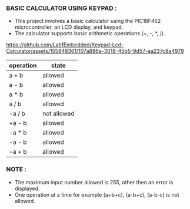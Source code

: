 ### BASIC CALCULATOR USING KEYPAD : 

- This project involves a basic calculator using the PIC18F452 microcontroller, an LCD display, and keypad. 
- The calculator supports basic arithmetic operations (+, -, *, /). 



https://github.com/LatifEmbedded/Keypad-Lcd-Calculator/assets/155848361/107a886e-3018-45b5-9d57-aa237c8a4979


| operation | state |
| --------- | ----- |
| a   +   b | allowed |
| a   -  b  | allowed |
| a   * b   | allowed |
| a   /  b | allowed |
| -a  /  b | not allowed |
| +a  -  b | allowed |
| -a  *  b | allowed |
| -a  -  b | allowed |
| -a  +  b | allowed |


### NOTE : 
- The maximum input number allowed is 255, other then an error is displayed.
- One operation at a time for example (a+b+c), (a-b+c), (a-b-c) is not allowed.
